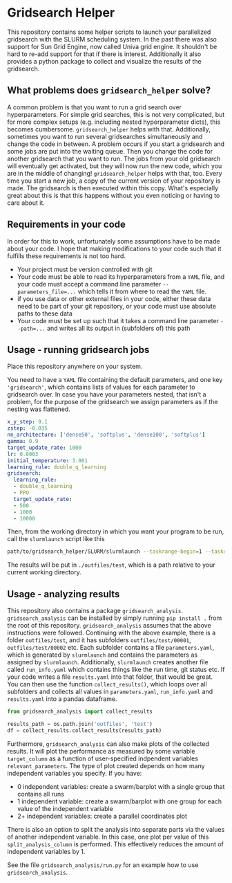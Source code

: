 # Gridsearch Helper
This repository contains some helper scripts to launch your parallelized gridsearch with the SLURM scheduling system. In the past there was also support for Sun Grid Engine, now called Univa grid engine. It shouldn't be hard to re-add support for that if there is interest.
Additionally it also provides a python package to collect and visualize the results of the gridsearch.


## What problems does `gridsearch_helper` solve?
A common problem is that you want to run a grid search over hyperparameters. For simple grid searches, this is not very complicated, but for more complex setups (e.g. including nested hyperparameter dicts), this becomes cumbersome. `gridsearch_helper` helps with that. Additionally, sometimes you want to run several gridsearches simultaneously and change the code in between. A problem occurs if you start a gridsearch and some jobs are put into the waiting queue. Then you change the code for another gridsearch that you want to run. The jobs from your old gridsearch will eventually get activated, but they will now run the new code, which you are in the middle of changing! `gridsearch_helper` helps with that, too. Every time you start a new job, a copy of the current version of your repository is made. The gridsearch is then executed within this copy. What's especially great about this is that this happens without you even noticing or having to care about it.

## Requirements in your code
In order for this to work, unfortunately some assumptions have to be made about your code. I hope that making modifications to your code such that it fulfills these requirements is not too hard.
- Your project must be version controlled with git
- Your code must be able to read its hyperparameters from a `YAML` file, and your code must accept a command line parameter `--parameters_file=...` which tells it from where to read the `YAML` file.
- if you use data or other external files in your code, either these data need to be part of your git repository, or your code must use absolute paths to these data
- Your code must be set up such that it takes a command line parameter `--path=...` and writes all its output in (subfolders of) this path

## Usage - running gridsearch jobs
Place this repository anywhere on your system.

You need to have a `YAML` file containing the default parameters, and one key `'gridsearch'`, which contains lists of values for each parameter to gridsearch over. In case you have your parameters nested, that isn't a problem, for the purpose of the gridsearch we assign parameters as if the nesting was flattened.
```YAML
x_y_step: 0.1
zstep: -0.035
nn_architecture: ['dense50', 'softplus', 'dense100', 'softplus']
gamma: 0.9
target_update_rate: 1000
lr: 0.0003
initial_temperature: 3.001
learning_rule: double_q_learning
gridsearch:
  learning_rule:
  - double_q_learning
  - PPO
  target_update_rate:
  - 500
  - 1000
  - 10000
```
Then, from the working directory in which you want your program to be run, call the `slurmlaunch` script like this

```bash
path/to/gridsearch_helper/SLURM/slurmlaunch --taskrange-begin=1 --taskrange-end=5 --time=00:10:00 --partition=cpu-2h --params-path=parameters.yaml --path=outfiles/test
```
The results will be put in ``./outfiles/test``, which is a path relative to your current working directory.

## Usage - analyzing results
This repository also contains a package ``gridsearch_analysis``. ``gridsearch_analysis`` can be installed by simply running ``pip install .`` from the root of this repository.
``gridsearch_analysis`` assumes that the above instructions were followed. Continuing with the above example, there is a folder `outfiles/test`, and it has subfolders `outfiles/test/00001`, `outfiles/test/00002` etc. Each subfolder contains a file `parameters.yaml`, which is generated by `slurmlaunch` and contains the parameters as assigned by `slurmlaunch`. Additionally, `slurmlaunch` creates another file called `run_info.yaml` which contains things like the run time, git status etc. If your code writes a file `results.yaml` into that folder, that would be great. You can then use the function ``collect_results()``, which loops over all subfolders and collects all values in ``parameters.yaml``, ``run_info.yaml`` and ``results.yaml`` into a pandas dataframe.

```python
from gridsearch_analysis import collect_results

results_path = os.path.join('outfiles', 'test')
df = collect_results.collect_results(results_path)
```

Furthermore, ``gridsearch_analysis`` can also make plots of the collected results. It will plot the performance as measured by some variable ``target_column`` as a function of user-specified indpendent variables ``relevant_parameters``. The type of plot created depends on how many independent variables you specify. If you have:
- 0  independent variables: create a swarm/barplot with a single group that contains all runs
- 1  independent variable: create a swarm/barplot with one group for each value of the independent variable
- 2+ independent variables: create a parallel coordinates plot

There is also an option to split the analysis into separate parts via the values of another independent variable. In this case, one plot per value of this ``split_analysis_column`` is performed. This effectively reduces the amount of independent variables by 1.

See the file `gridsearch_analysis/run.py` for an example how to use `gridsearch_analysis`.
